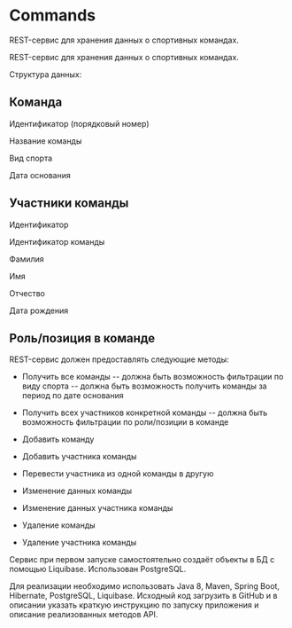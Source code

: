 # Commands
REST-сервис для хранения данных о спортивных командах.


REST-сервис для хранения данных о спортивных командах.

Структура данных:

Команда
-----------------------------------------
Идентификатор (порядковый номер)

Название команды

Вид спорта

Дата основания

Участники команды
-----------------------------------------
Идентификатор

Идентификатор команды

Фамилия

Имя

Отчество

Дата рождения

Роль/позиция в команде
----------------------------------------

REST-сервис должен предоставлять следующие методы:

- Получить все команды
-- должна быть возможность фильтрации по виду спорта
-- должна быть возможность получить команды за период по дате основания
- Получить всех участников конкретной команды
-- должна быть возможность фильтрации по роли/позиции в команде
- Добавить команду
- Добавить участника команды
- Перевести участника из одной команды в другую

- Изменение данных команды
- Изменение данных участника команды
- Удаление команды
- Удаление участника команды

Сервис при первом запуске самостоятельно создаёт объекты в БД с помощью Liquibase.
Использован PostgreSQL.

Для реализации необходимо использовать Java 8, Maven, Spring Boot, Hibernate, PostgreSQL,
Liquibase.
Исходный код загрузить в GitHub и в описании указать краткую инструкцию по запуску
приложения и описание реализованных методов API.
